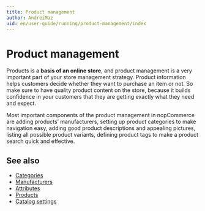 ```yaml
---
title: Product management
author: AndreiMaz
uid: en/user-guide/running/product-management/index
---
```


# Product management

Products is a **basis of an online store**, and product management is a very important part of your store management strategy. Product information helps customers decide whether they want to purchase an item or not. So make sure to have quality product content on the store, because it builds confidence in your customers that they are getting exactly what they need and expect.

Most important components of the product management in nopCommerce are adding products’ manufacturers, setting up product categories to make navigation easy, adding good product descriptions and appealing pictures, listing all possible product variants, defining product tags to make a product search quick and effective.

## See also

* [Categories](xref:en/user-guide/running/product-management/categories)
* [Manufacturers](xref:en/user-guide/running/product-management/manufacturers)
* [Attributes](xref:en/user-guide/running/product-management/attributes/index)
* [Products](xref:en/user-guide/running/product-management/products/index)
* [Catalog settings](xref:en/user-guide/running/product-management/catalog-settings)